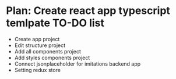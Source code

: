 # Plan: Create react app typescript temlpate TO-DO list
- Create app project
- Edit structure project
- Add all components project
- Add styles components project
- Connect jsonplaceholder for imitations backend app
- Setting redux store